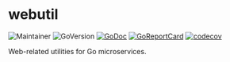 # webutil

![Maintainer](https://img.shields.io/badge/maintainer-arikkfir-blue)
![GoVersion](https://img.shields.io/github/go-mod/go-version/arik-kfir/webutil.svg)
[![GoDoc](https://img.shields.io/badge/godoc-reference-blue.svg)](https://godoc.org/github.com/arik-kfir/webutil)
[![GoReportCard](https://goreportcard.com/badge/github.com/arik-kfir/webutil)](https://goreportcard.com/report/github.com/arik-kfir/webutil)
[![codecov](https://codecov.io/gh/arik-kfir/webutil/branch/main/graph/badge.svg?token=QP3OAILB25)](https://codecov.io/gh/arik-kfir/webutil)

Web-related utilities for Go microservices.
